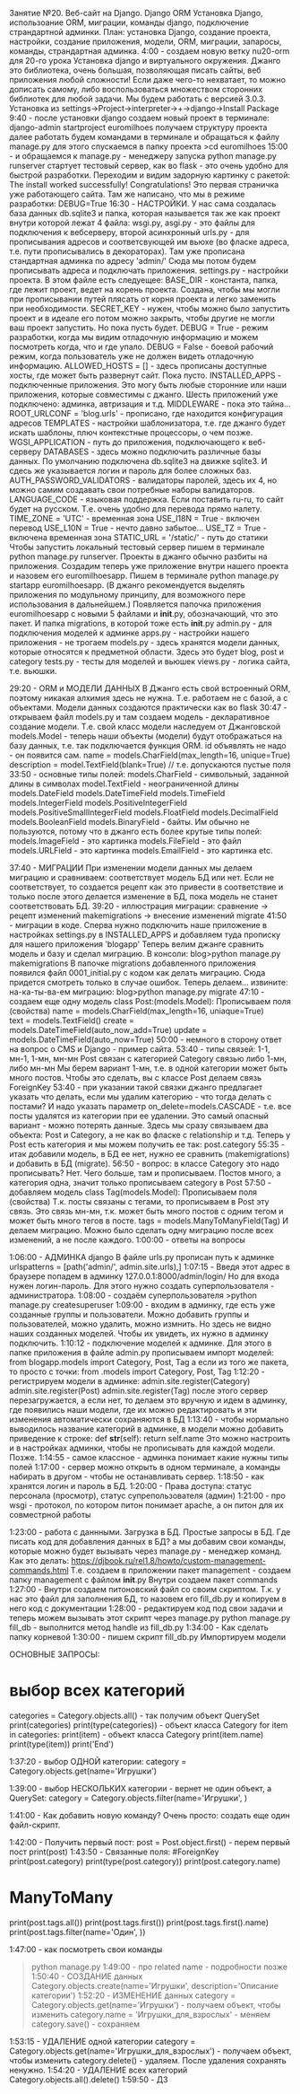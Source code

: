 
Занятие №20. Веб-сайт на Django. Django ORM
Установка Django, использоание ORM, миграции, команды django, подключение страндартной админки.
План: установка Django, создание проекта, настройки, создание приложения, модели, ORM, миграции, запаросы, команды, страндартная админка.
4:00 - создаем новую ветку nu20-orm для 20-го урока
Установка django и виртуального окружения. Джанго это библиотека, очень большая, позволяющая писать сайты, веб приложения любой сложности! Если даже чего-то нехватает, то можно дописать самому, либо воспользоваться множеством сторонних библиотек для любой задачи. Мы будем работать с версией 3.0.3. Установка из settings->Project->interpreter->+->django->Install Package
9:40 - после установки django создаем новый проект в терминале:
django-admin startproject euromilhoes
получаем структуру проекта
далее работать будем командами в терминале и обращаться к файлу manage.py
для этого спускаемся в папку проекта >cd euromilhoes
15:00 - и обращаемся к manage.py - менеджеру запуска
python manage.py runserver
стартует тестовый сервер, как во flask - это очень удобно для быстрой разработки.
Переходим и видим задорную картинку с ракетой: The install worked successfully! Congratulations!
Это первая страничка уже работающего сайта. Там же написано, что мы в режиме разработки: DEBUG=True
16:30 - НАСТРОЙКИ.
У нас сама создалась база данных db.sqlite3 и папка, которая называется так же как проект внутри которой лежат 4 файла:
wsgi.py, asgi.py - это файлы для подключения к вебсерверу, второй асинхронный
urls.py - для прописывания адресов и соответсвующей им вьюхе (во фласке адреса, т.е. пути прописывались в декораторах). 
Там уже прописана стандартная админка по адресу 'admin/'
Сюда мы потом будем прописывать адреса и подключать приложения.
settings.py - настройки проекта. В этом файле есть следуещее:
BASE_DIR - константа, папка, где лежит проект, ведет на корень проекта. Создана, чтобы мы могли при прописывании путей плясать от корня проекта и легко заменить при необходимости.
SECRET_KEY - нужен, чтобы можно было запустить проект и в идеале его потом можно закрыть, чтобы другие не могли ваш проект запустить. Но пока пусть будет.
DEBUG = True - режим разработки, когда мы видим отладочную информацию и можем посмотреть когда, что и где упало.
DEBUG = False - боевой рабочий режим, когда пользователь уже не должен видеть отладочную информацию.
ALLOWED_HOSTS = [] - здесь прописаны доступные хосты, где может быть развернут сайт. Пока пусто.
INSTALLED_APPS - подключенные приложения. Это могу быть любые сторонние или наши приложения, которые совместимы с джанго. Шесть приложений уже подключено: админка, автризация и т.д.
MIDDLEWARE - пока это тайна...
ROOT_URLCONF = 'blog.urls' - прописано, где находится конфигурация адресов
TEMPLATES - настройки шаблонизатора, т.е. где джанго будет искать шаблоны, плюч контекстные процессоры, о чем позже.
WGSI_APPLICATION - путь до приложения, подключающего к веб-серверу
DATABASES - здесь можно подключить различные базы данных. По умолчанию подключена db.sqlite3 на движке sqlite3. И сдесь же указывается логин и пароль для более сложных баз.
AUTH_PASSWORD_VALIDATORS - валидаторы паролей, здесь их 4, но можно самим создавать свои потребные наборы валидаторов.
LANGUAGE_CODE - языковая поддержка. Если поставить ru-ru, то сайт будет на русском. Т.е. очень удобно для перевода прямо налету.
TIME_ZONE = 'UTC' - временная зона
USE_I18N = True - включен перевод
USE_L10N = True - нечто давно забытое...
USE_TZ = True - включена временная зона
STATIC_URL = '/static/' - путь до статики
Чтобы запустить локальный тестовый сервер пишем в терминале python manage.py runserver.
Проекты в джанго обычно разбиты на приложения. Создадим теперь уже приложение внутри нашего проекта и назовем его 
euromilhoesapp. Пишем в терминале python manage.py startapp euromilhoesapp.
(В джанго рекомендуется выделять приложения по модульному принципу, для возможного пере использования в дальнейшем.)
Появляется папочка приложения euromilhoesapp с новыми 5 файлами и __init__.py, обозначающий, что это пакет. 
И папка migrations, в которой тоже есть __init__.py
admin.py - для подключения моделей к админке
apps.py - настройки нашего приложения - не трогаем
models.py - здесь хранятся модели данных, которые относятся к предметной области. Здесь это будет blog, post и category
tests.py - тесты для моделей и вьюшек
views.py -  логика сайта, т.е. вьюшки.


29:20 - ORM и МОДЕЛИ ДАННЫХ
В Джанго есть свой встроенный ORM, поэтому никакая алхимия здесь не нужна. Т.е. работаем не с базой, а с объектами. 
Модели данных создаются практически как во flask
30:47 - открываем файл models.py и там создаем модель - декларативное создание модели.
Т.е. свой класс модели наследуем от Джанговской models.Model - теперь наши объекты (модели) будут отображаться на базу данных, т.е. так подключается функция ORM.
id объявлять не надо - он появится сам.
name = models.CharField(max_length=16, unique=True)
description = model.TextField(blank=True)  // т.е. допускаются пустые поля
33:50 - основные типы полей:
models.CharField - символьный, заданной длины в символах
model.TextField - неограниченной длины
models.DateField
models.DateTimeField
models.TimeField
models.IntegerField
models.PositiveIntegerField
models.PositiveSmallIntegerField
models.FloatField
models.DecimalField
models.BooleanField
models.BinaryField - байты. Им обычно не пользуются, потому что в джанго есть более крутые типы полей:
models.ImageField - это картинка
models.FileField - это файл
models.URLField - это картинка
models.EmailField - это картинка
etc.


37:40 - МИГРАЦИИ
При изменении модели данных мы делаем миграцию и сравниваем: соответствует модель БД или нет. Если не соответствует, 
то создается рецепт как это привести в соответствие и только после этого делается изменение в БД, пока модель не станет соответствовать БД.
39:20 - иллюстрация миграции: сравнение -> рецепт изменений makemigrations -> внесение изменений migrate 
41:50 - миграции в коде. Сперва нужно подключить наше приложение в настройках settings.py в INSTALLED_APPS и добавляем туда прописку для нашего приложения 'blogapp'
Теперь велим джанге сравнить модель и базу и сделал миграцию. В консоли:
blog>python manage.py makemigrations
В папочке migrations добавленного приложения появился файл 0001_initial.py с кодом как делать миграцию. Сюда придется смотреть только в случае ошибок.
Теперь делаем... извините: на-ка-ты-ва-ем миграцию:
blog>python manage.py migrate
47:10 - создаем еще одну модель class Post:(models.Model):
Прописываем поля (свойства)
name  = models.CharField(max_length=16, uniaque=True)   
text = models.TextField()
create = models.DateTimeField(auto_now_add=True)
update = models.DateTimeField(auto_now=True)
50:00 - немного в сторону ответ на вопрос о CMS и Django - пример сайта.
53:40 - типы связей: 1-1, мн-1, 1-мн, мн-мн
Post связан с категорией Category связью либо 1-мн, либо мн-мн
Мы берем вариант 1-мн, т.е. в одной категории может быть много постов. Чтобы это сделать, вы с классе Post делаем связь ForeignKey
53:40 - при указании такой связки джанго предлагает указать что делать, если мы удалим категорию - что тогда делать с постами? И надо указать параметр on_delete=models.CASCADE - т.е. все посты удалятся из категории при ее удалении. Это самый опасный вариант - можно потерять данные.
Здесь мы сразу связываем два объекта: Post и Category, а не как во фласке с relationship и т.д. Теперь у Post есть категория и мы можем получить ее так:
post.category
55:35 - итак добавили модель, в БД ее нет, нужно ее сравнить (makemigrations) и добавить в БД (migrate).
56:50 - вопрос: в классе Category это надо прописывать? Нет. Чего больше, там и прописываем. Постов много, а категория одна, значит только прописываем category в Post
57:50 - добавляем модель class Tag(models.Model):
Прописываем поля (свойства)
Т.к. посты связаны с тегами, то прописываем в Post эту связь. Это связь мн-мн, т.к. может быть много постов с одним тегом и может быть много тегов в посте.
tags = models.ManyToManyField(Tag)
И делаем миграцию. Можно было сделать одну миграцию после всех изменений, а не после каждого.
1:00:00 - ответы на вопросы


1:06:00 - АДМИНКА django
В файле urls.py прописан путь к админке urlspatterns = [path('admin/', admin.site.urls),]
1:07:15 - Введя этот адрес в браузере попадем в админку 127.0.0.1:8000/admin/login/ Но для входа нужен логин-пароль. Для этого нужно создать суперпользователя - администратора.
1:08:00 - создаём суперпользователя >python manage.py createsuperuser
1:09:00 - входим в админку, где есть уже созданные группы и пользователи. Можно добавить группы и пользователей, можно удалить, можно измнить. Но здесь не видно наших созданных моделей. Чтобы их увидеть, их нужно в админку подключить.
1:10:12 - подключение моделей к админке. Для этого в папке приложения в файле admin.py прописываем импорт моделей: from blogapp.models import Category, Post, Tag
а если из того же пакета, то просто с точки: from .models import Category, Post, Tag
1:12:20 - регистрируем модели в админке:
admin.site.register(Category)
admin.site.register(Post)
admin.site.register(Tag)
после этого сервер перезагружается, а если нет, то делаем это вручную и идем в админку, где появились наши модели, где их можно редактировать и эти изменения автоматически сохраняются в БД
1:13:40 - чтобы нормально выводилось название категорий в админке, в модели можно добавить приведение к строке:
def __str__(self):
 return self.name
Это можно настроить и в настройках админки, чтобы не прописывать для каждой модели. Позже.
1:14:55 - самое классное - админка понимает какие нужны типы полей
1:17:00 - сервер можно открыть в одном терминале, а команды набирать в другом - чтобы не останавливать сервер.
1:18:50 - как хранятся логин и пароль в БД.
1:20:00 - Права доступа: статус персонала (просмотр), статус супрепользователя (админ)
1:21:00 - про wsgi - протокол, по котором питон понимает apache, а он питон для их совместрной работы

1:23:00 - работа с даннными. Загрузка в БД. Простые запросы в БД.
Где писать код для добавления данных в БД? а мы добавим свои команды, которые можно будет вызывать через manage.py - менеджер команд.
Как это делать: https://djbook.ru/rel1.8/howto/custom-management-commands.html
Т.е. создаем в приложении пакет management - создаем папку management с файлом __init__.py
Внутри создаем пакет commands
1:27:00 - Внутри создаем питоновский файл со своим скриптом. Т.к. у нас это файл для заполнения БД, то назовем его fill_db.py и копируем в него код с документации
1:28:00 - редактируем код под свои задачи и теперь можем вызывать этот скрипт через manage.py
python manage.py fill_db - выполнится метод handle из fill_db.py
1:34:00 - Как сделать папку корневой
1:30:00 - пишем скрипт fill_db.py
Импортируем модели

ОСНОВНЫЕ ЗАПРОСЫ:
# выбор всех категорий
categories = Category.objects.all() - так получим объект QuerySet
print(categories)
print(type(categories)) - объект класса Category
for item in categories:
 print(item) - объект класса Category
 print(item.name)
 print(type(item))
print('End')

1:37:20 - выбор ОДНОЙ категории:
category = Category.objects.get(name='Игрушки')

1:39:00 - выбор НЕСКОЛЬКИХ категории - вернет не один объект, а QuerySet:
category = Category.objects.filter(name='Игрушки', )

1:41:00 - Как добавить новую команду? Очень просто: создать еще один файл-скрипт.

1:42:00 - Получить первый пост:
post = Post.object.first() - перем первый пост
print(post)
1:43:50 - Связанные поля:
#ForeignKey
print(post.category)
print(type(post.category))
print(post.category.name)
# ManyToMany
print(post.tags.all())
print(post.tags.first())
print(post.tags.first().name)
print(post.tags.filter(name='Один', ))

1:47:00 - как посмотреть свои команды 
>python manage.py
1:49:00 - про related name - подробности позже
1:50:40 - СОЗДАНИЕ данных
Category.objects.create(name='Игрушки', description='Описание категории')
1:52:20 - ИЗМЕНЕНИЕ данных
category = Category.objects.get(name='Игрушки') - получаем объект, чтобы изменить
category.name = 'Игрушки_для_взрослых' - меняем
category.save() - сохраняем

1:53:15 - УДАЛЕНИЕ одной категории
category = Category.objects.get(name='Игрушки_для_взрослых') - получаем объект, чтобы изменить
category.delete() - удаляем. После удаления сохранять ненужно.
1:54:20 - УДАЛЕНИЕ всех категорий
Category.objects.all().delete()
1:59:50 - ДЗ